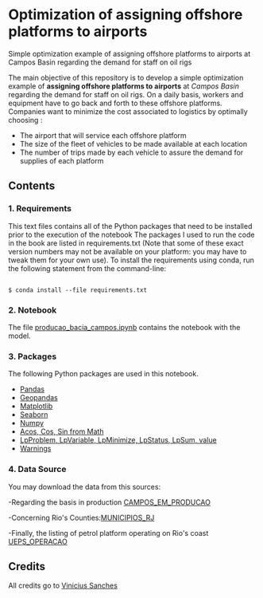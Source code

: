 # Optimization of assigning offshore platforms to airports

Simple optimization example of assigning offshore platforms to airports at Campos Basin regarding the demand for staff on oil rigs


The main objective of this repository is to develop a simple optimization example of **assigning offshore platforms to airports** at  *Campos Basin* regarding the demand for staff on oil rigs. On a daily basis, workers and equipment have to go back and forth to these offshore platforms. Companies want to minimize the cost associated to logistics by optimally choosing :

- The airport that will service each offshore platform
- The size of the fleet of vehicles to be made available at each location
- The number of trips made by each vehicle to assure the demand for supplies of each platform



## Contents




### 1. Requirements
This text files contains all of the Python packages that need to be installed prior to the execution of the notebook
The packages I used to run the code in the book are listed in requirements.txt (Note that some of these exact version numbers may not be available on your platform: you may have to tweak them for your own use). To install the requirements using conda, run the following statement from the command-line:
```
 
$ conda install --file requirements.txt

```

### 2. Notebook

The file [producao_bacia_campos.ipynb](https://github.com/piagaarcia/otimizacao-petroleo-offshore/blob/main/producao_bacia_campos.ipynb) contains the notebook with the model.

### 3. Packages


The following Python packages are used in this notebook.

- [Pandas](https://pandas.pydata.org/)
- [Geopandas](https://geopandas.org/en/stable/)
- [Matplotlib](https://matplotlib.org/)
- [Seaborn](https://seaborn.pydata.org/)
- [Numpy](https://numpy.org/)
- [Acos, Cos, Sin from Math](https://docs.python.org/3/library/math.html)
- [LpProblem, LpVariable, LpMinimize, LpStatus, LpSum, value](https://www.coin-or.org/PuLP/pulp.html)
- [Warnings](https://docs.python.org/3/library/warnings.html)

### 4. Data Source

You may download the data from this sources:

-Regarding the basis in production [CAMPOS_EM_PRODUCAO](http://hmlapp5.anp.gov.br/geoserver/oracleworskspace/ows?service=WFS&version=1.0.0&request=GetFeature&typeName=oracleworskspace:CAMPOS_PRODUCAO_SIRGAS&outputFormat=JSON)

-Concerning Rio's Counties:[MUNICIPIOS_RJ](https://geoftp.ibge.gov.br/organizacao_do_territorio/malhas_territoriais/malhas_municipais/municipio_2019/UFs/RJ/rj_municipios.zip)

-Finally, the listing of petrol platform operating on Rio's coast [UEPS_OPERACAO](https://www.gov.br/anp/pt-br/centrais-de-conteudo/dados-abertos/arquivos/lpo/dados-abertos-ueps-operacao-1.csv)



## Credits

All credits go to [Vinicius Sanches](https://github.com/vinismachadoo)
 


